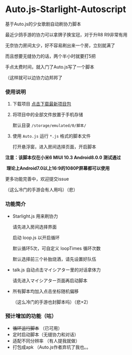 # Auto.js-Starlight-Autoscript

基于Auto.js的少女歌剧自动刷协力脚本

最近少鸽手游的协力可以拿牌子换宝冠，对于升R8 R9非常有用

无奈协力房间太少，好不容易刷出来一个房，立刻就满了

而且想要无缝协力的话，两个半小时就要打5把

手点太费时间，就入门了Auto.js写了一个脚本

（这样就可以边协力边邦邦了

### 使用说明

1. 下载项目
	[点击下载最新项目包](https://codeload.github.com/Baninn/Auto.js-Starlight-Autoscript/zip/master)

2. 将项目中的全部文件放置于手机存储

	默认目录 `/storage/emulated/0/脚本/`
	
3. 使用 `Auto.js` 运行 `*.js` 格式的脚本文件

   打开悬浮窗，进入房间选择页面，开启脚本

**注意：该脚本仅在小米6 MIUI 10.3 Android8.0.0 测试通过**

​			**理论上Android7.0以上16:9的1080P屏幕都可以使用**

更多功能完善中，欢迎提交issue

（这么冷门的手游会有人用吗）（悲）

### 功能简介
* Starlight.js 用来刷协力

	请先进入房间选择界面
	
	启动 loop.js 以开启循环
	
	默认循环5次，可自定义 loopTimes 循环次数
	
	默认选择前三个补胎烧酒，请先设置好队伍
	
* talk.js 自动点击マイシアター里的对话拿体力

	请先进入マイシアター页面再启动脚本
	
* 所有脚本均加入点击坐标随机偏移

	（这么冷门的手游也封脚本吗）（悲×2）

### 预计增加的功能（咕）
* ~~循环运行脚本~~ （已可用）
* 定时启动脚本（无缝协力和对话）
* 适配不同分辨率 （有人提我就做）
* 打包成apk （Auto.js作者弃坑了我也。。

